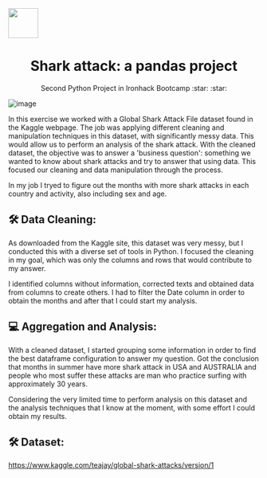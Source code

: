 <img src="https://bit.ly/2VnXWr2" width="60">

<h1 align="center">Shark attack: a pandas project</h1>

<p align="center"> Second Python Project in Ironhack Bootcamp :star: :star:
</h1>

![image](https://img.shields.io/badge/Python-14354C?style=for-the-badge&logo=python&logoColor=white)

In this exercise we worked with a Global Shark Attack File dataset found in the Kaggle webpage. The job was applying different cleaning and manipulation techniques in this dataset, with significantly messy data. This would allow us to perform an analysis of the shark attack. With the cleaned dataset, the objective was to answer a 'business question': something we wanted to know about shark attacks and try to answer that using data. This focused our cleaning and data manipulation through the process.

In my job I tryed to figure out the months with more shark attacks in each country and activity, also including sex and age.

## 🛠 Data Cleaning:

As downloaded from the Kaggle site, this dataset was very messy, but  I conducted this with a diverse set of tools in Python. I focused the cleaning in my goal, which was only the columns and rows that would contribute to my answer.

I identified columns without information, corrected texts and obtained data from columns to create others. I had to filter the Date column in order to obtain the months and after that I could start my analysis.

##  💻 Aggregation and Analysis:

With a cleaned dataset, I started grouping some information in order to find the best dataframe configuration to answer my question. Got the conclusion that months in summer have more shark attack in USA and AUSTRALIA and people who most suffer these attacks are man who practice surfing with approximately 30 years. 

Considering the very limited time to perform analysis on this dataset and the analysis techniques that I know at the moment, with some effort I could obtain my results. 

## 🛠 Dataset:
https://www.kaggle.com/teajay/global-shark-attacks/version/1
